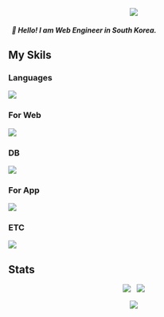 <p align="center">
  <img src="https://capsule-render.vercel.app/api?type=waving&height=300&color=gradient&text=DotJM&section=header&reversal=false&textBg=false&animation=fadeIn&descAlign=60">
</p>

<h5>&nbsp;&nbsp;👋 Hello! I am Web Engineer in South Korea. </h5>

## My Skils

### Languages
<p align="">
  <img src="https://skillicons.dev/icons?i=py,c,java,dart">
</p>

### For Web
<p align="">
  <img src="https://skillicons.dev/icons?i=html,css,js,ts,fastapi,flask,php,nginx,svelte,react,spring">
</p>

### DB
<p align="">
  <img src="https://skillicons.dev/icons?i=mysql,mongodb,redis,sqlite">
</p>

### For App
<p align="">
  <img src="https://skillicons.dev/icons?i=androidstudio,flutter">
</p>

### ETC
<p align="">
  <img src="https://skillicons.dev/icons?i=docker,git,arduino,selenium">
</p>

## Stats
<p align="center">
  <img src="https://github-readme-stats.vercel.app/api?username=DotJM&show_icons=true">
  &nbsp;
  <img src="https://github-readme-stats.vercel.app/api/top-langs/?username=DotJM&layout=donut">
</p>

<!--
**DotJM/DotJM** is a ✨ _special_ ✨ repository because its `README.md` (this file) appears on your GitHub profile.

Here are some ideas to get you started:

- 🔭 I’m currently working on ...
- 🌱 I’m currently learning ...
- 👯 I’m looking to collaborate on ...
- 🤔 I’m looking for help with ...
- 💬 Ask me about ...
- 📫 How to reach me: ...
- 😄 Pronouns: ...
- ⚡ Fun fact: ...
-->
<p align="center">
  <img src="https://hits.seeyoufarm.com/api/count/incr/badge.svg?url=https%3A%2F%2Fgithub.com%2FDotJM&count_bg=%23D78AEF&title_bg=%23555555&icon=&icon_color=%23E7E7E7&title=hits&edge_flat=false">
</p>
